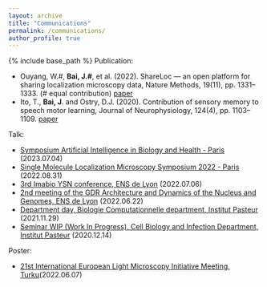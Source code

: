 ```yaml
---
layout: archive
title: "Communications"
permalink: /communications/
author_profile: true
---
```

{% include base_path %}
Publication:
- Ouyang, W.#, **Bai, J.#**, et al. (2022). ShareLoc — an open platform for sharing localization microscopy data, Nature Methods, 19(11), pp. 1331–1333. (# equal contribution)  [paper](https://www.nature.com/articles/s41592-022-01659-0)
- Ito, T., **Bai, J**. and Ostry, D.J. (2020). Contribution of sensory memory to speech motor learning, Journal of Neurophysiology, 124(4), pp. 1103–1109. [paper](https://journals.physiology.org/doi/full/10.1152/jn.00457.2020)

Talk:

- [Symposium Artificial Intelligence in Biology and Health - Paris](https://research.pasteur.fr/en/event/symposium-artificial-intelligence-in-biology-and-health/) (2023.07.04)
- [Single Molecule Localization Microscopy Symposium 2022 - Paris](https://smlms.org/detailed-program-wednesday-31st-2022/) (2022.08.31)
- [3rd Imabio YSN conference, ENS de Lyon](https://sites.google.com/view/iysn/lyon-2022-ysn-conference/program?authuser=0) (2022.07.06)
- [2nd meeting of the GDR Architecture and Dynamics of the Nucleus and Genomes, ENS de Lyon](https://www.ens-lyon.fr/en/event/research/gdr-adng-second-annual-meeting) (2022.06.22)
- [Department day, Biologie Computationnelle department, Institut Pasteur](https://research.pasteur.fr/fr/event/2021-computational-biology-department-days/) (2021.11.29)
- [Seminar WIP (Work In Progress), Cell Biology and Infection Department, Institut Pasteur](#) (2020.12.14)

Poster:

- [21st International European Light Microscopy Initiative Meeting, Turku](https://elmi2022.eu/)(2022.06.07)
